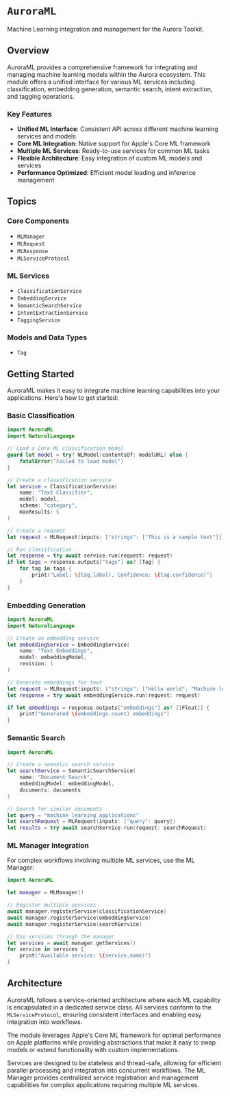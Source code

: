 # ``AuroraML``

Machine Learning integration and management for the Aurora Toolkit.

## Overview

AuroraML provides a comprehensive framework for integrating and managing machine learning models within the Aurora ecosystem. This module offers a unified interface for various ML services including classification, embedding generation, semantic search, intent extraction, and tagging operations.

### Key Features

- **Unified ML Interface**: Consistent API across different machine learning services and models
- **Core ML Integration**: Native support for Apple's Core ML framework
- **Multiple ML Services**: Ready-to-use services for common ML tasks
- **Flexible Architecture**: Easy integration of custom ML models and services
- **Performance Optimized**: Efficient model loading and inference management

## Topics

### Core Components

- ``MLManager``
- ``MLRequest``
- ``MLResponse``
- ``MLServiceProtocol``

### ML Services

- ``ClassificationService``
- ``EmbeddingService``
- ``SemanticSearchService``
- ``IntentExtractionService``
- ``TaggingService``

### Models and Data Types

- ``Tag``

## Getting Started

AuroraML makes it easy to integrate machine learning capabilities into your applications. Here's how to get started:

### Basic Classification

```swift
import AuroraML
import NaturalLanguage

// Load a Core ML classification model
guard let model = try? NLModel(contentsOf: modelURL) else {
    fatalError("Failed to load model")
}

// Create a classification service
let service = ClassificationService(
    name: "Text Classifier",
    model: model,
    scheme: "category",
    maxResults: 5
)

// Create a request
let request = MLRequest(inputs: ["strings": ["This is a sample text"]])

// Run classification
let response = try await service.run(request: request)
if let tags = response.outputs["tags"] as? [Tag] {
    for tag in tags {
        print("Label: \(tag.label), Confidence: \(tag.confidence)")
    }
}
```

### Embedding Generation

```swift
import AuroraML
import NaturalLanguage

// Create an embedding service
let embeddingService = EmbeddingService(
    name: "Text Embeddings",
    model: embeddingModel,
    revision: 1
)

// Generate embeddings for text
let request = MLRequest(inputs: ["strings": ["Hello world", "Machine learning"]])
let response = try await embeddingService.run(request: request)

if let embeddings = response.outputs["embeddings"] as? [[Float]] {
    print("Generated \(embeddings.count) embeddings")
}
```

### Semantic Search

```swift
import AuroraML

// Create a semantic search service
let searchService = SemanticSearchService(
    name: "Document Search",
    embeddingModel: embeddingModel,
    documents: documents
)

// Search for similar documents
let query = "machine learning applications"
let searchRequest = MLRequest(inputs: ["query": query])
let results = try await searchService.run(request: searchRequest)
```

### ML Manager Integration

For complex workflows involving multiple ML services, use the ML Manager:

```swift
import AuroraML

let manager = MLManager()

// Register multiple services
await manager.registerService(classificationService)
await manager.registerService(embeddingService)
await manager.registerService(searchService)

// Use services through the manager
let services = await manager.getServices()
for service in services {
    print("Available service: \(service.name)")
}
```

## Architecture

AuroraML follows a service-oriented architecture where each ML capability is encapsulated in a dedicated service class. All services conform to the `MLServiceProtocol`, ensuring consistent interfaces and enabling easy integration into workflows.

The module leverages Apple's Core ML framework for optimal performance on Apple platforms while providing abstractions that make it easy to swap models or extend functionality with custom implementations.

Services are designed to be stateless and thread-safe, allowing for efficient parallel processing and integration into concurrent workflows. The ML Manager provides centralized service registration and management capabilities for complex applications requiring multiple ML services.